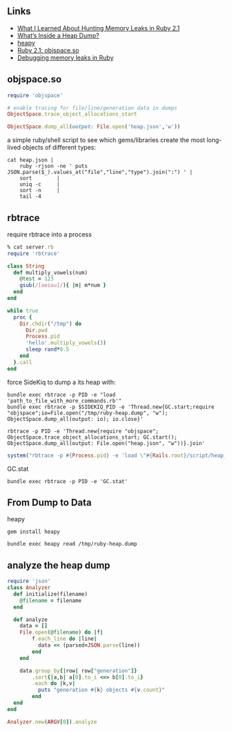 Links
---
- [What I Learned About Hunting Memory Leaks in Ruby 2.1](http://blog.skylight.io/hunting-for-leaks-in-ruby/)
- [What’s Inside a Heap Dump?](https://blog.codeship.com/the-definitive-guide-to-ruby-heap-dumps-part-i/)
- [heapy](https://github.com/schneems/heapy)
- [Ruby 2.1: objspace.so](http://tmm1.net/ruby21-objspace/)
- [Debugging memory leaks in Ruby](https://samsaffron.com/archive/2015/03/31/debugging-memory-leaks-in-ruby)


objspace.so
---
```ruby
require 'objspace'

# enable tracing for file/line/generation data in dumps
ObjectSpace.trace_object_allocations_start

ObjectSpace.dump_all(output: File.open('heap.json','w'))
```

a simple ruby/shell script to see which gems/libraries create the most long-lived objects of different types:
```shell
cat heap.json |
    ruby -rjson -ne ' puts JSON.parse($_).values_at("file","line","type").join(":") ' |
    sort        |
    uniq -c     |
    sort -n     |
    tail -4
```

rbtrace
---
require rbtrace into a process
```ruby
% cat server.rb
require 'rbtrace'

class String
  def multiply_vowels(num)
    @test = 123
    gsub(/[aeiou]/){ |m| m*num }
  end
end

while true
  proc {
    Dir.chdir("/tmp") do
      Dir.pwd
      Process.pid
      'hello'.multiply_vowels(3)
      sleep rand*0.5
    end
  }.call
end
```
force SideKiq to dump a its heap with:
```shell
bundle exec rbtrace -p PID -e "load 'path_to_file_with_more_commands.rb'"
bundle exec rbtrace -p $SIDEKIQ_PID -e 'Thread.new{GC.start;require "objspace";io=File.open("/tmp/ruby-heap.dump", "w"); ObjectSpace.dump_all(output: io); io.close}'
```

```shell
rbtrace -p PID -e 'Thread.new{require "objspace"; ObjectSpace.trace_object_allocations_start; GC.start(); ObjectSpace.dump_all(output: File.open("heap.json", "w"))}.join'  
```

```ruby
system("rbtrace -p #{Process.pid} -e 'load \"#{Rails.root}/script/heap_dump.rb\"'").  
```

GC.stat
```shell
bundle exec rbtrace -p PID -e 'GC.stat'
```

From Dump to Data
---
heapy
```shell
gem install heapy
```

```shell
bundle exec heapy read /tmp/ruby-heap.dump
```

analyze the heap dump
---
```ruby
require 'json'
class Analyzer
  def initialize(filename)
    @filename = filename
  end

  def analyze
    data = []
    File.open(@filename) do |f|
        f.each_line do |line|
          data << (parsed=JSON.parse(line))
        end
    end

    data.group_by{|row| row["generation"]}
        .sort{|a,b| a[0].to_i <=> b[0].to_i}
        .each do |k,v|
          puts "generation #{k} objects #{v.count}"
        end
  end
end

Analyzer.new(ARGV[0]).analyze
```
